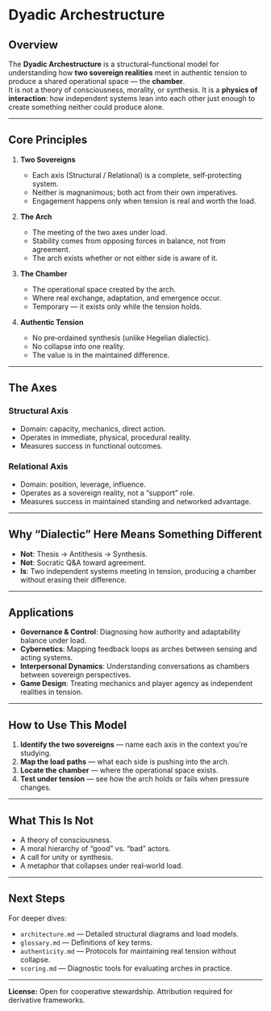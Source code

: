 # Dyadic Archestructure

## Overview
The **Dyadic Archestructure** is a structural–functional model for understanding how **two sovereign realities** meet in authentic tension to produce a shared operational space — the **chamber**.  
It is not a theory of consciousness, morality, or synthesis. It is a **physics of interaction**: how independent systems lean into each other just enough to create something neither could produce alone.

---

## Core Principles

1. **Two Sovereigns**
   - Each axis (Structural / Relational) is a complete, self‑protecting system.
   - Neither is magnanimous; both act from their own imperatives.
   - Engagement happens only when tension is real and worth the load.

2. **The Arch**
   - The meeting of the two axes under load.
   - Stability comes from opposing forces in balance, not from agreement.
   - The arch exists whether or not either side is aware of it.

3. **The Chamber**
   - The operational space created by the arch.
   - Where real exchange, adaptation, and emergence occur.
   - Temporary — it exists only while the tension holds.

4. **Authentic Tension**
   - No pre‑ordained synthesis (unlike Hegelian dialectic).
   - No collapse into one reality.
   - The value is in the maintained difference.

---

## The Axes

### Structural Axis
- Domain: capacity, mechanics, direct action.
- Operates in immediate, physical, procedural reality.
- Measures success in functional outcomes.

### Relational Axis
- Domain: position, leverage, influence.
- Operates as a sovereign reality, not a “support” role.
- Measures success in maintained standing and networked advantage.

---

## Why “Dialectic” Here Means Something Different
- **Not**: Thesis → Antithesis → Synthesis.
- **Not**: Socratic Q&A toward agreement.
- **Is**: Two independent systems meeting in tension, producing a chamber without erasing their difference.

---

## Applications
- **Governance & Control**: Diagnosing how authority and adaptability balance under load.
- **Cybernetics**: Mapping feedback loops as arches between sensing and acting systems.
- **Interpersonal Dynamics**: Understanding conversations as chambers between sovereign perspectives.
- **Game Design**: Treating mechanics and player agency as independent realities in tension.

---

## How to Use This Model
1. **Identify the two sovereigns** — name each axis in the context you’re studying.
2. **Map the load paths** — what each side is pushing into the arch.
3. **Locate the chamber** — where the operational space exists.
4. **Test under tension** — see how the arch holds or fails when pressure changes.

---

## What This Is Not
- A theory of consciousness.
- A moral hierarchy of “good” vs. “bad” actors.
- A call for unity or synthesis.
- A metaphor that collapses under real‑world load.

---

## Next Steps
For deeper dives:
- `architecture.md` — Detailed structural diagrams and load models.
- `glossary.md` — Definitions of key terms.
- `authenticity.md` — Protocols for maintaining real tension without collapse.
- `scoring.md` — Diagnostic tools for evaluating arches in practice.

---

**License:** Open for cooperative stewardship. Attribution required for derivative frameworks.
